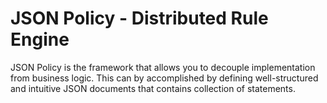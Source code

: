 # JSON Policy - Distributed Rule Engine

JSON Policy is the framework that allows you to decouple implementation from business logic. This can by accomplished by defining well-structured and intuitive JSON documents that contains collection of statements.